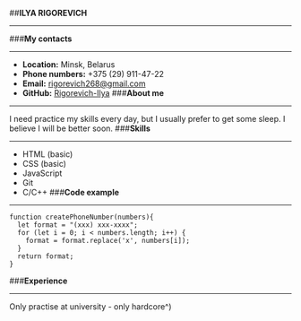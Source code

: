 ##**ILYA RIGOREVICH**
***
###**My contacts**
***
- **Location:** Minsk, Belarus
- **Phone numbers:** +375 (29) 911-47-22
- **Email:** rigorevich268@gmail.com
- **GitHub:** [Rigorevich-Ilya](https://github.com/Rigorevich)
###**About me**
***
I need practice my skills every day, but I usually prefer to get some sleep. I believe I will be better soon.
###**Skills**
***
- HTML (basic)
- CSS (basic)
- JavaScript
- Git
- C/C++
###**Code example**
***
```
function createPhoneNumber(numbers){
  let format = "(xxx) xxx-xxxx";
  for (let i = 0; i < numbers.length; i++) {
    format = format.replace('x', numbers[i]);
  }
  return format;
}
```
###**Experience**
***
Only practise at university - only hardcore^)
